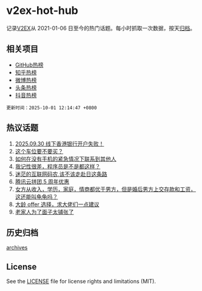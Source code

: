 # v2ex-hot-hub

 记录[V2EX](https://www.v2ex.com/)从 2021-01-06 日至今的热门话题。每小时抓取一次数据，按天[归档](archives)。
 
 ## 相关项目

- [GitHub热榜](https://github.com/lonnyzhang423/github-hot-hub)
- [知乎热榜](https://github.com/lonnyzhang423/zhihu-hot-hub)
- [微博热榜](https://github.com/lonnyzhang423/weibo-hot-hub)
- [头条热榜](https://github.com/lonnyzhang423/toutiao-hot-hub)
- [抖音热榜](https://github.com/lonnyzhang423/douyin-hot-hub)


 `更新时间：2025-10-01 12:14:47 +0800`

## 热议话题

1. [2025.09.30 线下香港银行开户失败！](https://www.v2ex.com/t/1162931)
1. [这个车位要不要买？](https://www.v2ex.com/t/1162937)
1. [如何在没有手机的紧急情况下联系到其他人](https://www.v2ex.com/t/1162897)
1. [我记性很差，程序员是不是都这样？](https://www.v2ex.com/t/1162973)
1. [迷茫的互联网码农,该不该走赴日这条路](https://www.v2ex.com/t/1162986)
1. [腾讯云拼团,5 周年优惠](https://www.v2ex.com/t/1162894)
1. [女方从收入，学历，家庭，情商都优于男方，但是婚后男方上交存款和工资，这还能叫龟龟吗？](https://www.v2ex.com/t/1162902)
1. [大龄 offer 选择，求大佬们一点建议](https://www.v2ex.com/t/1162923)
1. [老家人为了面子太铺张了](https://www.v2ex.com/t/1162977)

## 历史归档

[archives](archives)

## License

See the [LICENSE](LICENSE) file for license rights and limitations (MIT).
